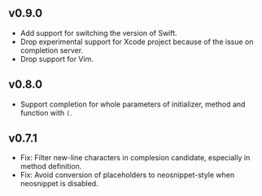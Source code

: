 ## v0.9.0

- Add support for switching the version of Swift.
- Drop experimental support for Xcode project because of the issue on completion server.
- Drop support for Vim.


## v0.8.0

- Support completion for whole parameters of initializer, method and function with `(`.


## v0.7.1

- Fix: Filter new-line characters in complesion candidate, especially in method definition.
- Fix: Avoid conversion of placeholders to neosnippet-style when neosnippet is disabled.
